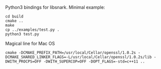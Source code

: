 Python3 bindings for libsnark. Minimal example:

```
cd build
cmake ..
make 
cp ../examples/test.py .
python3 test.py
```

Magical line for Mac OS

```
cmake -DCMAKE_PREFIX_PATH=/usr/local/Cellar/openssl/1.0.2s -DCMAKE_SHARED_LINKER_FLAGS=-L/usr/local/Cellar/openssl/1.0.2s/lib -DWITH_PROCPS=OFF -DWITH_SUPERCOP=OFF -DOPT_FLAGS=-std=c++11 ..
```
